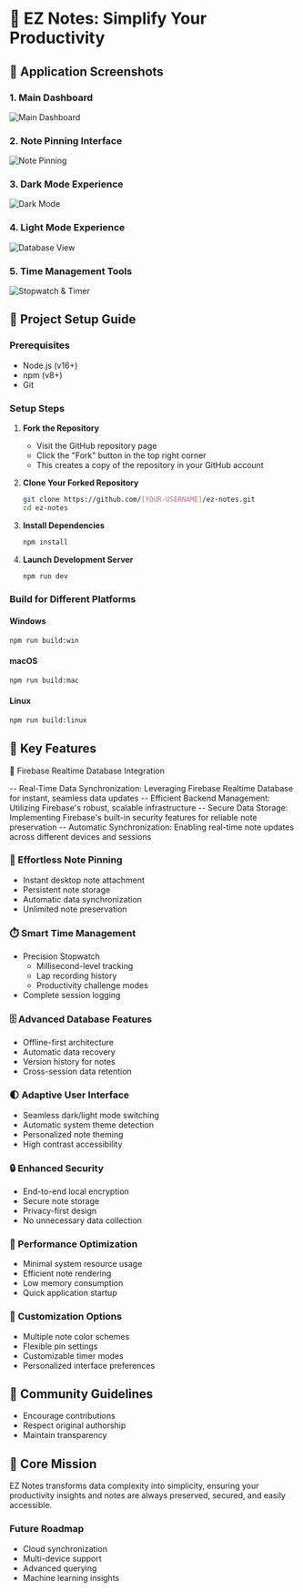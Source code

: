 # 🚀 EZ Notes: Simplify Your Productivity

## 📸 Application Screenshots
### 1. Main Dashboard
![Main Dashboard](./build/Starting.png)
### 2. Note Pinning Interface
![Note Pinning](./build/Pin.png)
### 3. Dark Mode Experience
![Dark Mode](./build/DarkMode.png)
### 4. Light Mode Experience
![Database View](./build/Light.png)
### 5. Time Management Tools
![Stopwatch & Timer](./build/Timer.png)

## 🚀 Project Setup Guide

### Prerequisites
- Node.js (v16+)
- npm (v8+)
- Git

### Setup Steps

1. **Fork the Repository**
   - Visit the GitHub repository page
   - Click the "Fork" button in the top right corner
   - This creates a copy of the repository in your GitHub account

2. **Clone Your Forked Repository**
   ```bash
   git clone https://github.com/[YOUR-USERNAME]/ez-notes.git
   cd ez-notes
   ```

3. **Install Dependencies**
   ```bash
   npm install
   ```

4. **Launch Development Server**
   ```bash
   npm run dev
   ```

### Build for Different Platforms

#### Windows
```bash
npm run build:win
```

#### macOS
```bash
npm run build:mac
```

#### Linux
```bash
npm run build:linux
```

## 🌟 Key Features
💾 Firebase Realtime Database Integration

-- Real-Time Data Synchronization: Leveraging Firebase Realtime Database for instant, seamless data updates
-- Efficient Backend Management: Utilizing Firebase's robust, scalable infrastructure
-- Secure Data Storage: Implementing Firebase's built-in security features for reliable note preservation
-- Automatic Synchronization: Enabling real-time note updates across different devices and sessions
### 📌 Effortless Note Pinning
- Instant desktop note attachment
- Persistent note storage
- Automatic data synchronization
- Unlimited note preservation
### ⏱️ Smart Time Management
- Precision Stopwatch
  - Millisecond-level tracking
  - Lap recording history
  - Productivity challenge modes
- Complete session logging
### 🗄️ Advanced Database Features
- Offline-first architecture
- Automatic data recovery
- Version history for notes
- Cross-session data retention
### 🌓 Adaptive User Interface
- Seamless dark/light mode switching
- Automatic system theme detection
- Personalized note theming
- High contrast accessibility
### 🔒 Enhanced Security
- End-to-end local encryption
- Secure note storage
- Privacy-first design
- No unnecessary data collection
### 🚀 Performance Optimization
- Minimal system resource usage
- Efficient note rendering
- Low memory consumption
- Quick application startup
### 🌈 Customization Options
- Multiple note color schemes
- Flexible pin settings
- Customizable timer modes
- Personalized interface preferences
## 🤝 Community Guidelines
- Encourage contributions
- Respect original authorship
- Maintain transparency
## 🎯 Core Mission
EZ Notes transforms data complexity into simplicity, ensuring your productivity insights and notes are always preserved, secured, and easily accessible.
### Future Roadmap
- Cloud synchronization
- Multi-device support
- Advanced querying
- Machine learning insights
